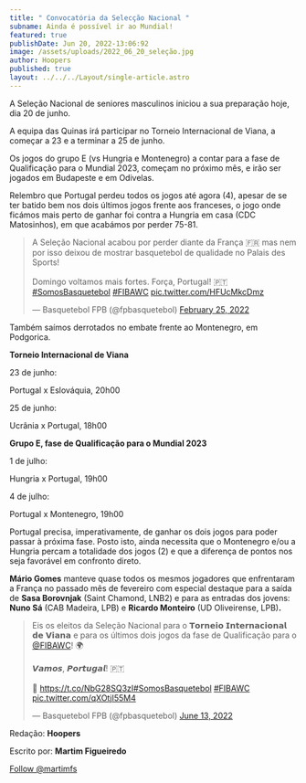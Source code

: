 ```yaml
---
title: " Convocatória da Selecção Nacional "
subname: Ainda é possível ir ao Mundial!
featured: true
publishDate: Jun 20, 2022-13:06:92
image: /assets/uploads/2022_06_20_seleção.jpg
author: Hoopers
published: true
layout: ../../../Layout/single-article.astro
---
```


<!--StartFragment-->

A Seleção Nacional de seniores masculinos iniciou a sua preparação hoje, dia 20 de junho.

A equipa das Quinas irá participar no Torneio Internacional de Viana, a começar a 23 e a terminar a 25 de junho.

Os jogos do grupo E (vs Hungria e Montenegro) a contar para a fase de Qualificação para o Mundial 2023, começam no próximo mês, e irão ser jogados em Budapeste e em Odivelas.

Relembro que Portugal perdeu todos os jogos até agora (4), apesar de se ter batido bem nos dois últimos jogos frente aos franceses, o jogo onde ficámos mais perto de ganhar foi contra a Hungria em casa (CDC Matosinhos), em que acabámos por perder 75-81.

<!--StartFragment-->

<blockquote class="twitter-tweet"><p lang="pt" dir="ltr">A Seleção Nacional acabou por perder diante da França 🇫🇷 mas nem por isso deixou de mostrar basquetebol de qualidade no Palais des Sports!<br><br>Domingo voltamos mais fortes. Força, Portugal! 🇵🇹<a href="https://twitter.com/hashtag/SomosBasquetebol?src=hash&amp;ref_src=twsrc%5Etfw">#SomosBasquetebol</a> <a href="https://twitter.com/hashtag/FIBAWC?src=hash&amp;ref_src=twsrc%5Etfw">#FIBAWC</a> <a href="https://t.co/HFUcMkcDmz">pic.twitter.com/HFUcMkcDmz</a></p>&mdash; Basquetebol FPB (@fpbasquetebol) <a href="https://twitter.com/fpbasquetebol/status/1497240585861795845?ref_src=twsrc%5Etfw">February 25, 2022</a></blockquote> <script async src="https://platform.twitter.com/widgets.js" charset="utf-8"></script>

<!--EndFragment-->

[](https://twitter.com/fpbasquetebol/status/1497240585861795845?s=21)

Também saímos derrotados no embate frente ao Montenegro, em Podgorica.

<!--EndFragment-->

<!--StartFragment-->

**Torneio Internacional de Viana**

23 de junho:

Portugal x Eslováquia, 20h00

25 de junho:

Ucrânia x Portugal, 18h00

**Grupo E, fase de Qualificação para o Mundial 2023**

1 de julho:

Hungria x Portugal, 19h00

4 de julho:

Portugal x Montenegro, 19h00

Portugal precisa, imperativamente, de ganhar os dois jogos para poder passar à próxima fase. Posto isto, ainda necessita que o Montenegro e/ou a Hungria percam a totalidade dos jogos (2) e que a diferença de pontos nos seja favorável em confronto direto.

**Mário Gomes** manteve quase todos os mesmos jogadores que enfrentaram a França no passado mês de fevereiro com especial destaque para a saída de **Sasa Borovnjak** (Saint Chamond, LNB2) e para as entradas dos jovens: **Nuno Sá** (CAB Madeira, LPB) e **Ricardo Monteiro** (UD Oliveirense, LPB)**.**

<!--StartFragment-->

<blockquote class="twitter-tweet"><p lang="pt" dir="ltr">Eis os eleitos da Seleção Nacional para o 𝗧𝗼𝗿𝗻𝗲𝗶𝗼 𝗜𝗻𝘁𝗲𝗿𝗻𝗮𝗰𝗶𝗼𝗻𝗮𝗹 𝗱𝗲 𝗩𝗶𝗮𝗻𝗮 e para os últimos dois jogos da fase de Qualificação para o <a href="https://twitter.com/FIBAWC?ref_src=twsrc%5Etfw">@FIBAWC</a>! 🌍 <br><br>𝙑𝙖𝙢𝙤𝙨, 𝙋𝙤𝙧𝙩𝙪𝙜𝙖𝙡! 🇵🇹<br><br>📲 <a href="https://t.co/NbG28SQ3zI">https://t.co/NbG28SQ3zI</a><a href="https://twitter.com/hashtag/SomosBasquetebol?src=hash&amp;ref_src=twsrc%5Etfw">#SomosBasquetebol</a> <a href="https://twitter.com/hashtag/FIBAWC?src=hash&amp;ref_src=twsrc%5Etfw">#FIBAWC</a> <a href="https://t.co/qXOtjI55M4">pic.twitter.com/qXOtjI55M4</a></p>&mdash; Basquetebol FPB (@fpbasquetebol) <a href="https://twitter.com/fpbasquetebol/status/1536388004889116679?ref_src=twsrc%5Etfw">June 13, 2022</a></blockquote> <script async src="https://platform.twitter.com/widgets.js" charset="utf-8"></script>

<!--EndFragment-->

<!--StartFragment-->

Redação: **Hoopers**

Escrito por: **Martim Figueiredo**

<!--StartFragment-->

<a href="https://twitter.com/martimfs?ref_src=twsrc%5Etfw" class="twitter-follow-button" data-show-count="false">Follow @martimfs</a><script async src="https://platform.twitter.com/widgets.js" charset="utf-8"></script>

<script async src="https://platform.twitter.com/widgets.js" charset="utf-8"></script>
